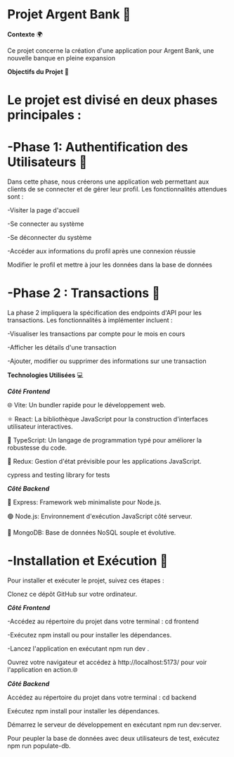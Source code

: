 # Projet Argent Bank 🏦



**Contexte** 🌍


Ce projet concerne la création d'une application pour Argent Bank, une nouvelle banque en pleine expansion


**Objectifs du Projet** 🎯



# Le projet est divisé en deux phases principales :



# -Phase 1: Authentification des Utilisateurs 🔐


Dans cette phase, nous créerons une application web permettant aux clients de se connecter et de gérer leur profil. Les fonctionnalités attendues sont :

-Visiter la page d'accueil


-Se connecter au système


-Se déconnecter du système


-Accéder aux informations du profil après une connexion réussie

Modifier le profil et mettre à jour les données dans la base de données


# -Phase 2 : Transactions 💸


La phase 2 impliquera la spécification des endpoints d'API pour les transactions. Les fonctionnalités à implémenter incluent :

 -Visualiser les transactions par compte pour le mois en cours

 -Afficher les détails d'une transaction

 -Ajouter, modifier ou supprimer des informations sur une transaction
 

**Technologies Utilisées** 💻


***Côté Frontend***

🌐 Vite: Un bundler rapide pour le développement web.


⚛️ React: La bibliothèque JavaScript pour la construction d'interfaces utilisateur interactives.


📜 TypeScript: Un langage de programmation typé pour améliorer la robustesse du code.


💼 Redux: Gestion d'état prévisible pour les applications JavaScript.

cypress and testing library for tests

***Côté Backend***

🚀 Express: Framework web minimaliste pour Node.js.


🟢 Node.js: Environnement d'exécution JavaScript côté serveur.


🏢 MongoDB: Base de données NoSQL souple et évolutive.



# -Installation et Exécution 🚀


Pour installer et exécuter le projet, suivez ces étapes :

Clonez ce dépôt GitHub sur votre ordinateur.


***Côté Frontend***

-Accédez au répertoire du projet dans votre terminal : cd frontend

-Exécutez npm install ou  pour installer les dépendances.

-Lancez l'application en exécutant npm run dev .

Ouvrez votre navigateur et accédez à http://localhost:5173/ pour voir l'application en action.🌐


***Côté Backend***

Accédez au répertoire du projet dans votre terminal : cd backend

Exécutez npm install pour installer les dépendances.

Démarrez le serveur de développement en exécutant npm run dev:server.

Pour peupler la base de données avec deux utilisateurs de test, exécutez npm run populate-db.


 
